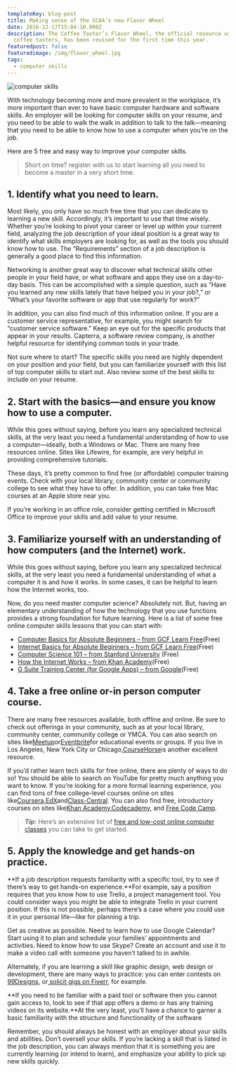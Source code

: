 ```yaml
---
templateKey: blog-post
title: Making sense of the SCAA’s new Flavor Wheel
date: 2016-12-17T15:04:10.000Z
description: The Coffee Taster’s Flavor Wheel, the official resource used by
  coffee tasters, has been revised for the first time this year.
featuredpost: false
featuredimage: /img/flavor_wheel.jpg
tags:
  - computer skills
---
```

![computer skills](/img/home-class.jpg)

With technology becoming more and more prevalent in the workplace, it’s more important than ever to have basic computer hardware and software skills. An employer will be looking for computer skills on your resume, and you need to be able to walk the walk in addition to talk to the talk—meaning that you need to be able to know how to use a computer when you’re on the job.

Here are 5 free and easy way to improve your computer skills.



> Short on time? register with us to start learning all you need to become a master in a very short time.

## **1. Identify what you need to learn.**

Most likely, you only have so much free time that you can dedicate to learning a new skill. Accordingly, it’s important to use that time wisely. Whether you’re looking to pivot your career or level up within your current field, analyzing the job description of your ideal position is a great way to identify what skills employers are looking for, as well as the tools you should know how to use. The “Requirements” section of a job description is generally a good place to find this information.

Networking is another great way to discover what technical skills other people in your field have, or what software and apps they use on a day-to-day basis. This can be accomplished with a simple question, such as “Have you learned any new skills lately that have helped you in your job?,” or “What’s your favorite software or app that use regularly for work?”

In addition, you can also find much of this information online. If you are a customer service representative, for example, you might search for “customer service software.” Keep an eye out for the specific products that appear in your results. Capterra, a software review company, is another helpful resource for identifying common tools in your trade.

Not sure where to start? The specific skills you need are highly dependent on your position and your field, but you can familiarize yourself with this list of top computer skills to start out. Also review some of the best skills to include on your resume.

<!--StartFragment-->

## **2. Start with the basics—and ensure you know how to use a computer.**

While this goes without saying, before you learn any specialized technical skills, at the very least you need a fundamental understanding of how to use a computer—ideally, both a Windows or Mac. There are many free resources online. Sites like Lifewire, for example, are very helpful in providing comprehensive tutorials.

These days, it’s pretty common to find free (or affordable) computer training events. Check with your local library, community center or community college to see what they have to offer. In addition, you can take free Mac courses at an Apple store near you.

If you’re working in an office role, consider getting certified in Microsoft Office to improve your skills and add value to your resume.

## **3. Familiarize yourself with an understanding of how computers (and the Internet) work.**

While this goes without saying, before you learn any specialized technical skills, at the very least you need a fundamental understanding of what a computer it is and how it works. In some cases, it can be helpful to learn how the Internet works, too.

Now, do you need master computer science? Absolutely not. But, having an elementary understanding of how the technology that you use functions provides a strong foundation for future learning. Here is a list of some free online computer skills lessons that you can start with:[](<>)

* [Computer Basics for Absolute Beginners – from GCF Learn Free](https://www.gcflearnfree.org/topics/computers/)(Free)
* [Internet Basics for Absolute Beginners – from GCF Learn Free](https://www.gcflearnfree.org/internetbasics/)(Free)
* [Computer Science 101 – from Stanford University](https://online.stanford.edu/courses/soe-ycscs101-sp-computer-science-101) (Free)
* [How the Internet Works – from Khan Academy](https://www.khanacademy.org/partner-content/code-org/internet-works)(Free)
* [G Suite Training Center (for Google Apps) – from Google](https://gsuite.google.com/learning-center/#!/)(Free)

## **4. Take a free online or-in person computer course.**

There are many free resources available, both offline and online. Be sure to check out offerings in your community, such as at your local library, community center, community college or YMCA. You can also search on sites like[Meetup](http://www.meetup.com/)or[Eventbrite](https://www.eventbrite.com/)for educational events or groups. If you live in Los Angeles, New York City or Chicago,[CourseHorse](https://coursehorse.com/nyc)is another excellent resource.

If you’d rather learn tech skills for free online, there are plenty of ways to do so! You should be able to search on YouTube for pretty much anything you want to know. If you’re looking for a more formal learning experience, you can find tons of free college-level courses online on sites like[Coursera](https://www.coursera.org/),[EdX](https://www.edx.org/)and[Class-Central](https://www.class-central.com/). You can also find free, introductory courses on sites like[Khan Academy](https://www.khanacademy.org/),[Codecademy](https://www.codecademy.com/), and [Free Code Camp](https://www.freecodecamp.org/).

> ***Tip:*** Here’s an extensive list of [free and low-cost online computer classes](https://www.careertoolbelt.com/best-sites-for-online-computer-classes/) you can take to get started.

## **5. Apply the knowledge and get hands-on practice.**

**If a job description requests familiarity with a specific tool, try to see if there’s way to get hands-on experience.**For example, say a position requires that you know how to use Trello, a project management tool. You could consider ways you might be able to integrate Trello in your current position. If this is not possible, perhaps there’s a case where you could use it in your personal life—like for planning a trip.

Get as creative as possible. Need to learn how to use Google Calendar? Start using it to plan and schedule your families’ appointments and activities. Need to know how to use Skype? Create an account and use it to make a video call with someone you haven’t talked to in awhile.

Alternately, if you are learning a skill like graphic design, web design or development, there are many ways to practice: you can enter contests on [99Designs](https://99designs.com/), or[ solicit gigs on Fiverr](https://www.fiverr.com/), for example.

**If you need to be familiar with a paid tool or software then you cannot gain access to, look to see if that app offers a demo or has any training videos on its website.**At the very least, you’ll have a chance to garner a basic familiarity with the structure and functionality of the software

Remember, you should always be honest with an employer about your skills and abilities. Don’t oversell your skills. If you’re lacking a skill that is listed in the job description, you can always mention that it is something you are currently learning (or intend to learn), and emphasize your ability to pick up new skills quickly.